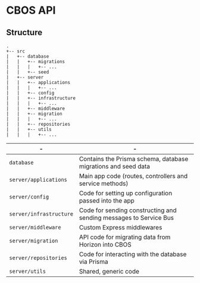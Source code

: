 # CBOS API

## Structure

```
.
+-- src
|   +-- database
|   |   +-- migrations
|   |   |   +-- ...
|   |   +-- seed
|   +-- server
|   |   +-- applications
|   |   |   +-- ...
|   |   +-- config
|   |   +-- infrastructure
|   |   |   +-- ...
|   |   +-- middleware
|   |   +-- migration
|   |   |   +-- ...
|   |   +-- repositories
|   |   +-- utils
|   |   |   +-- ...
```

|-|-|
|-------------------------|-------------------------------------------------------------------|
| `database`              | Contains the Prisma schema, database migrations and seed data     |
| `server/applications`   | Main app code (routes, controllers and service methods)           |
| `server/config`         | Code for setting up configuration passed into the app             |
| `server/infrastructure` | Code for sending constructing and sending messages to Service Bus |
| `server/middleware`     | Custom Express middlewares                                        |
| `server/migration`      | API code for migrating data from Horizon into CBOS                |
| `server/repositories`   | Code for interacting with the database via Prisma                 |
| `server/utils`          | Shared, generic code                                              |
